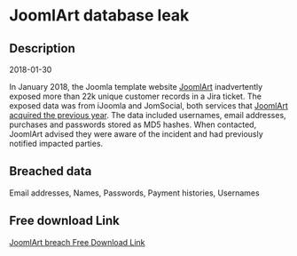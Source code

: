 # JoomlArt database leak

## Description

2018-01-30

In January 2018, the Joomla template website <a href="https://www.joomlart.com/" target="_blank" rel="noopener">JoomlArt</a> inadvertently exposed more than 22k unique customer records in a Jira ticket. The exposed data was from iJoomla and JomSocial, both services that <a href="https://www.joomlart.com/blog/joomlart-acquires-ijoomla-and-jomsocial" target="_blank" rel="noopener">JoomlArt acquired the previous year</a>. The data included usernames, email addresses, purchases and passwords stored as MD5 hashes. When contacted, JoomlArt advised they were aware of the incident and had previously notified impacted parties.

## Breached data

Email addresses, Names, Passwords, Payment histories, Usernames

## Free download Link

[JoomlArt breach Free Download Link](https://link-to.net/1229997/51.91142426403961/dynamic/?r=aHR0cHM6Ly93d3cubWVkaWFmaXJlLmNvbS92aWV3L2sxSTRDT2tNMzg3cmt3OC9qb29tbGFydC5jb20vZmlsZQ==)